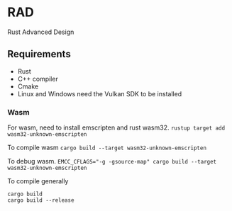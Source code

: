# RAD
Rust Advanced Design


## Requirements

- Rust
- C++ compiler
- Cmake
- Linux and Windows need the Vulkan SDK to be installed

### Wasm
For wasm, need to install emscripten and rust wasm32.
`rustup target add wasm32-unknown-emscripten`

To compile wasm
`cargo build --target wasm32-unknown-emscripten`

To debug wasm.
`EMCC_CFLAGS="-g -gsource-map" cargo build --target wasm32-unknown-emscripten`

To compile generally
```
cargo build
cargo build --release
```
